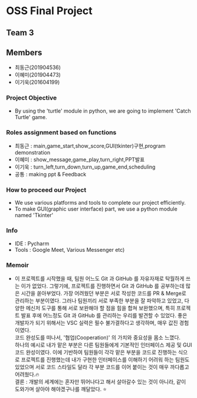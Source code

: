 # OSS Final Project 

## Team 3

## Members
- 최동근(201904536)
- 이혜미(201904473)
- 이기욱(201604199)

### Project Objective
- By using the 'turtle' module in python, we are going to implement 'Catch Turtle' game.

### Roles assignment based on functions
- 최동근 : main,game_start,show_score,GUI(tkinter)구현,program demonstration
- 이혜미 : show_message,game_play,turn_right,PPT발표
- 이기욱 : turn_left,turn_down,turn_up,game_end,scheduling
- 공통 : making ppt & Feedback

### How to proceed our Project
 - We use various platforms and tools to complete our project efficiently.
 - To make GUI(graphic user interface) part, we use a python module named 'Tkinter'


### Info
 - IDE : Pycharm
 - Tools : Google Meet, Various Messenger etc)
 
### Memoir

 - 이 프로젝트를 시작했을 때, 팀원 어느도 Git 과 GitHub 를 자유자재로 탁월하게 쓰는 이가 없었다. 그렇기에, 프로젝트를 진행하면서 Git 과 GitHub 를 공부하는데 많은 시간을 쏟아부었다.
 가장 어려웠던 부분은 서로 작성한 코드를 PR & Merge로 관리하는 부분이였다. 그러나 팀원끼리 서로 부족한 부분을 잘 파악하고 있었고, 다양한 메신저 도구를 통해 서로 보완해야 할 점을 힘을 합쳐
 보완했으며, 특히 프로젝트 발표 후에 어느정도 Git 과 GitHub 를 관리하는 우리를 발견할 수 있었다. 좋은 개발자가 되기 위해서는 VSC 실력은 필수 불가결하다고 생각하며, 매우 값진 경험이였다.
 <br>코드 완성도를 떠나서, '협업(Cooperation)' 의 가치와 중요성을 몸소 느꼈다. <br>
 하나의 예시로 내가 맡은 부분은 다른 팀원들에게 기본적인 인터페이스 제공 및 GUI 코드 완성이였다. 이에 기반하여 팀원들이 각각 맡은 부분을 코드로 진행하는 식으로 프로젝트를 진행했는데 내가 구현한 인터페이스를 이해하기 어려워 하는 팀원도 있었으며 서로 코드 스타일도 달라 각 부분 코드를 이어 붙이는 것이 매우 까다롭고 어려웠다.🔥 <br>
 결론 : 개발의 세계에는 혼자만 뛰어나다고 해서 살아갈수 있는 것이 아니라, 같이 도와가며 살아야 해야겠구나를 깨달았다. ⭐️
